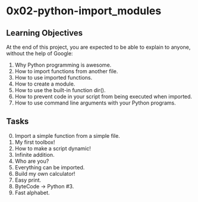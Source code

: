 # 0x02-python-import_modules

## Learning Objectives
At the end of this project, you are expected to be able to explain to anyone, without the help of Google:

1. Why Python programming is awesome.
2. How to import functions from another file.
3. How to use imported functions.
4. How to create a module.
5. How to use the built-in function dir().
6. How to prevent code in your script from being executed when imported.
7. How to use command line arguments with your Python programs.

## Tasks
0. Import a simple function from a simple file.
1. My first toolbox!
2. How to make a script dynamic!
3. Infinite addition.
4. Who are you?
5. Everything can be imported.
6. Build my own calculator!
7. Easy print.
8. ByteCode -> Python #3.
9. Fast alphabet.
